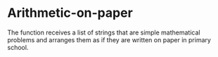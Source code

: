 # Arithmetic-on-paper
The function receives a list of strings that are simple mathematical problems and arranges them as if they are written on paper in primary school.

